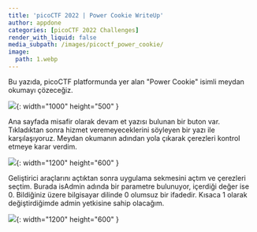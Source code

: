 ```yaml
---
title: 'picoCTF 2022 | Power Cookie WriteUp'
author: appdone
categories: [picoCTF 2022 Challenges]
render_with_liquid: false
media_subpath: /images/picoctf_power_cookie/
image:
  path: 1.webp
---
```


Bu yazıda, picoCTF platformunda yer alan "Power Cookie" isimli meydan okumayı çözeceğiz.

![](1.webp){: width="1000" height="500" }

Ana sayfada misafir olarak devam et yazısı bulunan bir buton var. Tıkladıktan sonra hizmet veremeyeceklerini söyleyen bir yazı ile karşılaşıyoruz. Meydan okumanın adından yola çıkarak çerezleri kontrol etmeye karar verdim.

![](2.webp){: width="1200" height="600" }

Geliştirici araçlarını açtıktan sonra uygulama sekmesini açtım ve çerezleri seçtim. Burada isAdmin adında bir parametre bulunuyor, içerdiği değer ise 0. Bildiğiniz üzere bilgisayar dilinde 0 olumsuz bir ifadedir. Kısaca 1 olarak değiştirdiğimde admin yetkisine sahip olacağım.

![](3.webp){: width="1200" height="600" }

